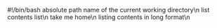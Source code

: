 #!/bin/bash
 absolute path name of the current working directory\n
list contents list\n
take me home\n
listing contents in long format\n

